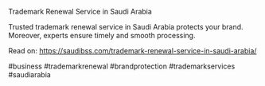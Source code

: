 Trademark Renewal Service in Saudi Arabia

Trusted trademark renewal service in Saudi Arabia protects your brand. Moreover, experts ensure timely and smooth processing.

Read on: https://saudibss.com/trademark-renewal-service-in-saudi-arabia/

#business #trademarkrenewal #brandprotection #trademarkservices #saudiarabia
